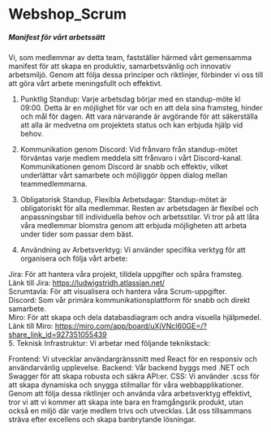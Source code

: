 # Webshop_Scrum

<h5>Manifest för vårt arbetssätt</h5>
Vi, som medlemmar av detta team, fastställer härmed vårt gemensamma manifest för att skapa en produktiv, samarbetsvänlig och innovativ arbetsmiljö. Genom att följa dessa principer och riktlinjer, förbinder vi oss till att göra vårt arbete meningsfullt och effektivt.

1. Punktlig Standup:
Varje arbetsdag börjar med en standup-möte kl 09:00. Detta är en möjlighet för var och en att dela sina framsteg, hinder och mål för dagen. Att vara närvarande är avgörande för att säkerställa att alla är medvetna om projektets status och kan erbjuda hjälp vid behov.

2. Kommunikation genom Discord:
Vid frånvaro från standup-mötet förväntas varje medlem meddela sitt frånvaro i vårt Discord-kanal. Kommunikationen genom Discord är snabb och effektiv, vilket underlättar vårt samarbete och möjliggör öppen dialog mellan teammedlemmarna.

3. Obligatorisk Standup, Flexibla Arbetsdagar:
Standup-mötet är obligatoriskt för alla medlemmar. Resten av arbetsdagen är flexibel och anpassningsbar till individuella behov och arbetsstilar. Vi tror på att låta våra medlemmar blomstra genom att erbjuda möjligheten att arbeta under tider som passar dem bäst.

4. Användning av Arbetsverktyg:
Vi använder specifika verktyg för att organisera och följa vårt arbete:

Jira: För att hantera våra projekt, tilldela uppgifter och spåra framsteg. <br>
Länk till Jira: https://ludwigstridh.atlassian.net/ <br>
Scrumtavla: För att visualisera och hantera våra Scrum-uppgifter. <br>
Discord: Som vår primära kommunikationsplattform för snabb och direkt samarbete. <br>
Miro: För att skapa och dela databasdiagram och andra visuella hjälpmedel. <br>
Länk till Miro: https://miro.com/app/board/uXjVNcI60GE=/?share_link_id=927351055439 <br>
5. Teknisk Infrastruktur:
Vi arbetar med följande teknikstack:

Frontend: Vi utvecklar användargränssnitt med React för en responsiv och användarvänlig upplevelse.
Backend: Vår backend byggs med .NET och Swagger för att skapa robusta och säkra API:er.
CSS: Vi använder .scss för att skapa dynamiska och snygga stilmallar för våra webbapplikationer.
Genom att följa dessa riktlinjer och använda våra arbetsverktyg effektivt, tror vi att vi kommer att skapa inte bara en framgångsrik produkt, utan också en miljö där varje medlem trivs och utvecklas. Låt oss tillsammans sträva efter excellens och skapa banbrytande lösningar.
